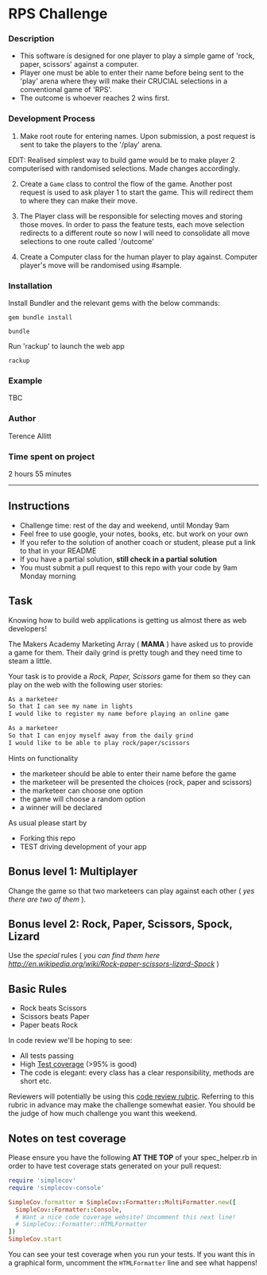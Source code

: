 # RPS Challenge

### Description

* This software is designed for one player to play a simple game of 'rock, paper, scissors' against a computer.
* Player one must be able to enter their name before being sent to the 'play' arena where they will make their CRUCIAL selections in a conventional game of 'RPS'.
* The outcome is whoever reaches 2 wins first.

### Development Process

1) Make root route for entering names. Upon submission, a post request is sent to take the players to the '/play' arena.

EDIT: Realised simplest way to build game would be to make player 2 computerised with randomised selections. Made changes accordingly.

2. Create a `Game` class to control the flow of the game. Another post request is used to ask player 1 to start the game. This will redirect them to where they can make their move.

3. The Player class will be responsible for selecting moves and storing those moves. In order to pass the feature tests, each move selection redirects to a different route so now I will need to consolidate all move selections to one route called '/outcome'

4. Create a Computer class for the human player to play against. Computer player's move will be randomised using #sample.

### Installation

Install Bundler and the relevant gems with the below commands:

`gem bundle install`

`bundle`

Run 'rackup' to launch the web app

`rackup`

### Example

TBC

### Author

Terence Allitt

### Time spent on project

2 hours 55 minutes

-------

Instructions
-------

* Challenge time: rest of the day and weekend, until Monday 9am
* Feel free to use google, your notes, books, etc. but work on your own
* If you refer to the solution of another coach or student, please put a link to that in your README
* If you have a partial solution, **still check in a partial solution**
* You must submit a pull request to this repo with your code by 9am Monday morning

Task
----

Knowing how to build web applications is getting us almost there as web developers!

The Makers Academy Marketing Array ( **MAMA** ) have asked us to provide a game for them. Their daily grind is pretty tough and they need time to steam a little.

Your task is to provide a _Rock, Paper, Scissors_ game for them so they can play on the web with the following user stories:

```sh
As a marketeer
So that I can see my name in lights
I would like to register my name before playing an online game

As a marketeer
So that I can enjoy myself away from the daily grind
I would like to be able to play rock/paper/scissors
```

Hints on functionality

- the marketeer should be able to enter their name before the game
- the marketeer will be presented the choices (rock, paper and scissors)
- the marketeer can choose one option
- the game will choose a random option
- a winner will be declared


As usual please start by

* Forking this repo
* TEST driving development of your app


## Bonus level 1: Multiplayer

Change the game so that two marketeers can play against each other ( _yes there are two of them_ ).

## Bonus level 2: Rock, Paper, Scissors, Spock, Lizard

Use the _special_ rules ( _you can find them here http://en.wikipedia.org/wiki/Rock-paper-scissors-lizard-Spock_ )

## Basic Rules

- Rock beats Scissors
- Scissors beats Paper
- Paper beats Rock

In code review we'll be hoping to see:

* All tests passing
* High [Test coverage](https://github.com/makersacademy/course/blob/master/pills/test_coverage.md) (>95% is good)
* The code is elegant: every class has a clear responsibility, methods are short etc.

Reviewers will potentially be using this [code review rubric](docs/review.md).  Referring to this rubric in advance may make the challenge somewhat easier.  You should be the judge of how much challenge you want this weekend.

Notes on test coverage
----------------------

Please ensure you have the following **AT THE TOP** of your spec_helper.rb in order to have test coverage stats generated
on your pull request:

```ruby
require 'simplecov'
require 'simplecov-console'

SimpleCov.formatter = SimpleCov::Formatter::MultiFormatter.new([
  SimpleCov::Formatter::Console,
  # Want a nice code coverage website? Uncomment this next line!
  # SimpleCov::Formatter::HTMLFormatter
])
SimpleCov.start
```

You can see your test coverage when you run your tests. If you want this in a graphical form, uncomment the `HTMLFormatter` line and see what happens!
